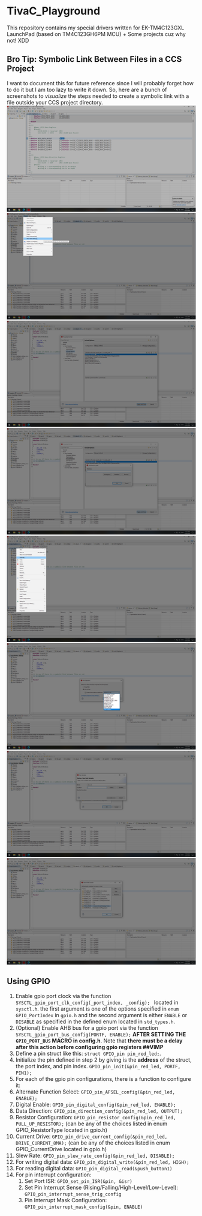 # TivaC_Playground

This repository contains my special drivers written for EK-TM4C123GXL LaunchPad (based on TM4C123GH6PM MCU) + Some projects cuz why not! XDD

## Bro Tip: Symbolic Link Between Files in a CCS Project
I want to document this for future reference since I will probably forget how to do it but I am too lazy to write it down. So, here are a bunch of screenshots to *visualize* the steps needed to create a symbolic link with a file outside your CCS project directory.
![](README_Photos/01.png)
![](README_Photos/02.png)
![](README_Photos/03.png)
![](README_Photos/04.png)
![](README_Photos/05.png)
![](README_Photos/06.png)
![](README_Photos/07.png)
![](README_Photos/08.png)

## Using GPIO
1. Enable gpio port clock via the function `SYSCTL_gpio_port_clk_config(_port_index, _config);
` located in `sysctl.h`. the first argument is one of the options specified in `enum GPIO_PortIndex` in `gpio.h` and the second argument is either `ENABLE` or `DISABLE` as specified in the defined enum located in `std_types.h`.
2. (Optional) Enable AHB bus for a gpio port via the function `SYSCTL_gpio_port_bus_config(PORTF, ENABLE);` **AFTER SETTING THE `GPIO_PORT_BUS` MACRO in config.h**. Note that **there must be a delay after this action before configuring gpio registers ##VIMP**
3. Define a pin struct like this: `struct GPIO_pin pin_red_led;`.
4. Initialize the pin defined in step 2 by giving is the **address** of the struct, the port index, and pin index. `GPIO_pin_init(&pin_red_led, PORTF, PIN1);`
5. For each of the gpio pin configurations, there is a function to configure it:
  1. Alternate Function Select: `GPIO_pin_AFSEL_config(&pin_red_led, ENABLE);`
  2. Digital Enable: `GPIO_pin_digital_config(&pin_red_led, ENABLE);` 
  3. Data Direction: `GPIO_pin_direction_config(&pin_red_led, OUTPUT);`
  4. Resistor Configuration: `GPIO_pin_resistor_config(&pin_red_led, PULL_UP_RESISTOR);` (can be any of the choices listed in enum GPIO_ResistorType located in gpio.h)
  5. Current Drive: `GPIO_pin_drive_current_config(&pin_red_led, DRIVE_CURRENT_8MA);` (can be any of the choices listed in enum GPIO_CurrentDrive located in gpio.h)
  6. Slew Rate: `GPIO_pin_slew_rate_config(&pin_red_led, DISABLE);`
6. For writing digital data: `GPIO_pin_digital_write(&pin_red_led, HIGH);`
7. For reading digital data: `GPIO_pin_digital_read(&push_button1)`
8. For pin interrupt configuration:
   1. Set Port ISR: `GPIO_set_pin_ISR(&pin, &isr)`
   2. Set Pin Interrupt Sense (Rising/Falling/High-Level/Low-Level): `GPIO_pin_interrupt_sense_trig_config`
   3. Pin Interrupt Mask Configuration: `GPIO_pin_interrupt_mask_config(&pin, ENABLE)`
